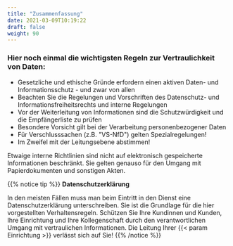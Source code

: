 ```yaml
---
title: "Zusammenfassung"
date: 2021-03-09T10:19:22
draft: false
weight: 90
---
```

### Hier noch einmal die wichtigsten Regeln zur Vertraulichkeit von Daten:

- Gesetzliche und ethische Gründe erfordern einen aktiven Daten- und Informationsschutz - und zwar von allen
- Beachten Sie die Regelungen und Vorschriften des Datenschutz- und Informationsfreiheitsrechts und interne Regelungen
- Vor der Weiterleitung von Informationen sind die Schutzwürdigkeit und die Empfängerliste zu prüfen
- Besondere Vorsicht gilt bei der Verarbeitung personenbezogener Daten
- Für Verschlusssachen (z.B. "VS-NfD") gelten Spezialregelungen!
- Im Zweifel mit der Leitungsebene abstimmen!

Etwaige interne Richtlinien sind nicht auf elektronisch gespeicherte Informationen beschränkt. Sie gelten genauso für den Umgang mit Papierdokumenten und sonstigen Akten.

{{% notice tip %}}
**Datenschutzerklärung**

In den meisten Fällen muss man beim Eintritt in den Dienst eine Datenschutzerklärung unterschreiben. Sie ist die Grundlage für die hier vorgestellten Verhaltensregeln. Schützen Sie Ihre Kundinnen und Kunden, Ihre Einrichtung und Ihre Kollegenschaft durch den verantwortlichen Umgang mit vertraulichen Informationen. Die Leitung Ihrer {{< param Einrichtung >}} verlässt sich auf Sie!
{{% /notice %}}